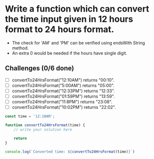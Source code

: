 # Write a function which can convert the time input given in 12 hours format to 24 hours format.

- The check for 'AM' and 'PM' can be verified using endsWith String method.
- An extra 0 would be needed if the hours have single digit.

## Challenges (0/6 done)
- [ ] convertTo24HrsFormat("12:10AM") returns "00:10".
- [ ] convertTo24HrsFormat("5:00AM") returns "05:00".
- [ ] convertTo24HrsFormat("12:33PM") returns "12:33".
- [ ] convertTo24HrsFormat("01:59PM") returns "13:59".
- [ ] convertTo24HrsFormat("11:8PM") returns "23:08".
- [ ] convertTo24HrsFormat("10:02PM") returns "22:02".

```js
const time = '12:10AM';

function convertTo24HrsFormat(time) {
    // write your solution here

    return 
}

console.log(`Converted time: ${convertTo24HrsFormat(time)}`)
```
